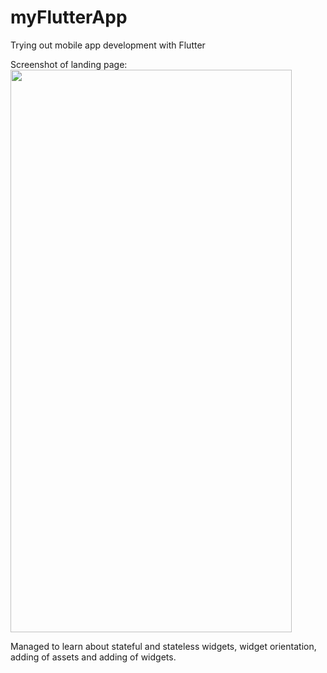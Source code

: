 # myFlutterApp

Trying out mobile app development with Flutter

Screenshot of landing page:
<img src = "https://github.com/AlexanderTanJunAn/first_flutter_app/blob/main/ios/Simulator%20Screen%20Shot%20-%20iPhone%2012%20Pro%20Max%20-%202021-03-13%20at%2016.15.35.png" width = "450" height = "900">

Managed to learn about stateful and stateless widgets, widget orientation, adding of assets and adding of widgets.
